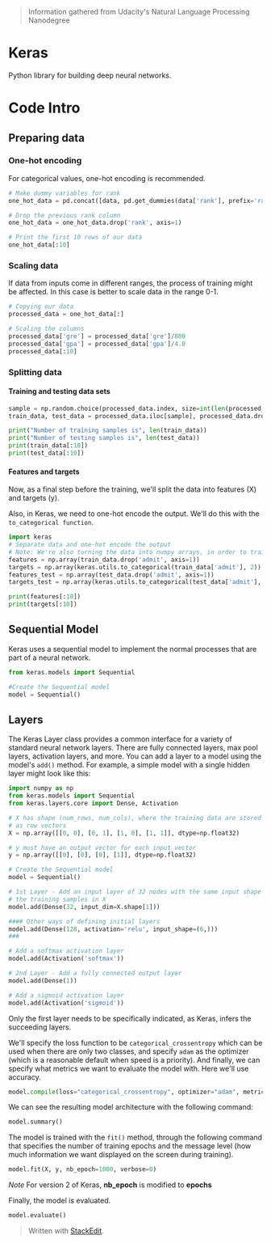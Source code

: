 > Information gathered from Udacity's Natural Language Processing Nanodegree

# Keras

Python library for building deep neural networks.


# Code Intro

## Preparing data

### One-hot encoding

For categorical values, one-hot encoding is recommended. 

```python
# Make dummy variables for rank
one_hot_data = pd.concat([data, pd.get_dummies(data['rank'], prefix='rank')], axis=1)

# Drop the previous rank column
one_hot_data = one_hot_data.drop('rank', axis=1)

# Print the first 10 rows of our data
one_hot_data[:10]
```

### Scaling data

If data from inputs come in different ranges, the process of training might be affected. In this case is better to scale data in the range 0-1.

```python
# Copying our data
processed_data = one_hot_data[:]

# Scaling the columns
processed_data['gre'] = processed_data['gre']/800
processed_data['gpa'] = processed_data['gpa']/4.0
processed_data[:10]
```

### Splitting data

#### Training and testing data sets

```python
sample = np.random.choice(processed_data.index, size=int(len(processed_data)*0.9), replace=False)
train_data, test_data = processed_data.iloc[sample], processed_data.drop(sample)

print("Number of training samples is", len(train_data))
print("Number of testing samples is", len(test_data))
print(train_data[:10])
print(test_data[:10])
```

#### Features and targets

Now, as a final step before the training, we'll split the data into features (X) and targets (y).

Also, in Keras, we need to one-hot encode the output. We'll do this with the  `to_categorical function`.

```python
import keras
# Separate data and one-hot encode the output
# Note: We're also turning the data into numpy arrays, in order to train the model in Keras
features = np.array(train_data.drop('admit', axis=1))
targets = np.array(keras.utils.to_categorical(train_data['admit'], 2))
features_test = np.array(test_data.drop('admit', axis=1))
targets_test = np.array(keras.utils.to_categorical(test_data['admit'], 2))

print(features[:10])
print(targets[:10])
```

## Sequential Model

Keras uses a sequential model to implement the normal processes that are part of a neural network.

```python
from keras.models import Sequential

#Create the Sequential model
model = Sequential()
```

## Layers

The Keras Layer class provides a common interface for a variety of standard neural network layers. There are fully connected layers, max pool layers, activation layers, and more. You can add a layer to a model using the model's  `add()`  method. For example, a simple model with a single hidden layer might look like this:

```python
import numpy as np
from keras.models import Sequential
from keras.layers.core import Dense, Activation

# X has shape (num_rows, num_cols), where the training data are stored
# as row vectors
X = np.array([[0, 0], [0, 1], [1, 0], [1, 1]], dtype=np.float32)

# y must have an output vector for each input vector
y = np.array([[0], [0], [0], [1]], dtype=np.float32)

# Create the Sequential model
model = Sequential()

# 1st Layer - Add an input layer of 32 nodes with the same input shape as
# the training samples in X
model.add(Dense(32, input_dim=X.shape[1]))

#### Other ways of defining initial layers
model.add(Dense(128, activation='relu', input_shape=(6,)))
###

# Add a softmax activation layer
model.add(Activation('softmax'))

# 2nd Layer - Add a fully connected output layer
model.add(Dense(1))

# Add a sigmoid activation layer
model.add(Activation('sigmoid'))
```
Only the first layer needs to be specifically indicated, as Keras, infers the succeeding layers.

We'll specify the loss function to be  `categorical_crossentropy`  which can be used when there are only two classes, and specify  `adam`  as the optimizer (which is a reasonable default when speed is a priority). And finally, we can specify what metrics we want to evaluate the model with. Here we'll use accuracy.

```python
model.compile(loss="categorical_crossentropy", optimizer="adam", metrics = ["accuracy"])
```

We can see the resulting model architecture with the following command:

```python
model.summary()
```

The model is trained with the  `fit()`  method, through the following command that specifies the number of training epochs and the message level (how much information we want displayed on the screen during training).

```python
model.fit(X, y, nb_epoch=1000, verbose=0)
```
*Note* For version 2 of Keras, **nb_epoch** is modified to **epochs**

Finally, the model is evaluated.
```python
model.evaluate()
```

> Written with [StackEdit](https://stackedit.io/).
<!--stackedit_data:
eyJoaXN0b3J5IjpbLTE4NDc1MjMwMjEsMTE4MDQwNzkwLC0xND
U2NTA4NjA4XX0=
-->